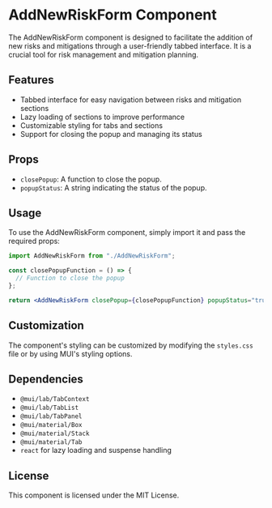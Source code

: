 # AddNewRiskForm Component

The AddNewRiskForm component is designed to facilitate the addition of new risks and mitigations through a user-friendly tabbed interface. It is a crucial tool for risk management and mitigation planning.

## Features

- Tabbed interface for easy navigation between risks and mitigation sections
- Lazy loading of sections to improve performance
- Customizable styling for tabs and sections
- Support for closing the popup and managing its status

## Props

- `closePopup`: A function to close the popup.
- `popupStatus`: A string indicating the status of the popup.

## Usage

To use the AddNewRiskForm component, simply import it and pass the required props:

```jsx
import AddNewRiskForm from "./AddNewRiskForm";

const closePopupFunction = () => {
  // Function to close the popup
};

return <AddNewRiskForm closePopup={closePopupFunction} popupStatus="true" />;
```

## Customization

The component's styling can be customized by modifying the `styles.css` file or by using MUI's styling options.

## Dependencies

- `@mui/lab/TabContext`
- `@mui/lab/TabList`
- `@mui/lab/TabPanel`
- `@mui/material/Box`
- `@mui/material/Stack`
- `@mui/material/Tab`
- `react` for lazy loading and suspense handling

## License

This component is licensed under the MIT License.
